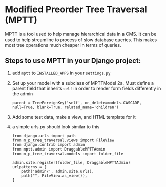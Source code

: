 # Modified Preorder Tree Traversal (MPTT)

MPTT is a tool used to help manage hierarchical data in a CMS. It can be used to help streamline to process of slow database queries. This makes most tree operations much cheaper in terms of queries.

## Steps to use MPTT in your Django project:

1. add `mptt` to `INSTALLED_APPS` in your `settings.py`
2. Set up your model with a subclass of MPTTModel
   2a. Must define a parent field that inherits `self` in order to render form fields differently in the admin

   `parent = TreeForeignKey('self', on_delete=models.CASCADE, null=True, blank=True, related_name='children')`

3. Add some test data, make a view, and HTML template for it
4. a simple urls.py should look similar to this

   ```
   from django.urls import path
   from m_p_tree_traversal.views import FileView
   from django.contrib import admin
   from mptt.admin import DraggableMPTTAdmin
   from m_p_tree_traversal.models import folder_file
   ```

   ```
   admin.site.register(folder_file, DraggableMPTTAdmin)
   urlpatterns = [
       path('admin/', admin.site.urls),
       path("", FileView.as_view()),
   ]
   ```
